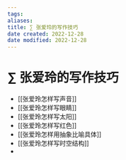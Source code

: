 ```yaml
---
tags: 
aliases: 
title: ∑ 张爱玲的写作技巧
date created: 2022-12-28
date modified: 2022-12-28
---
```


# ∑ 张爱玲的写作技巧

- [[张爱玲怎样写声音]]
- [[张爱玲怎样写眼睛]]
- [[张爱玲怎样写太阳]]
- [[张爱玲怎样写红色]]
- [[张爱玲怎样用抽象比喻具体]]
- [[张爱玲怎样写时空结构]]
- 